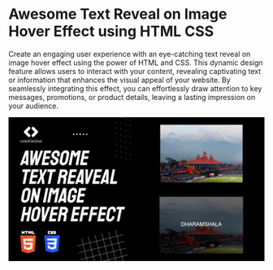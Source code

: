 # Awesome Text Reveal on Image Hover Effect using HTML CSS

Create an engaging user experience with an eye-catching text reveal on image hover effect using the power of HTML and CSS. This dynamic design feature allows users to interact with your content, revealing captivating text or information that enhances the visual appeal of your website. By seamlessly integrating this effect, you can effortlessly draw attention to key messages, promotions, or product details, leaving a lasting impression on your audience.

![Text Reveal](images/TextReveal.png)